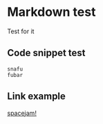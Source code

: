 # Markdown test

Test for it

## Code snippet test

    snafu
    fubar

## Link example

[spacejam!](https://www.spacejam.com/1996)
